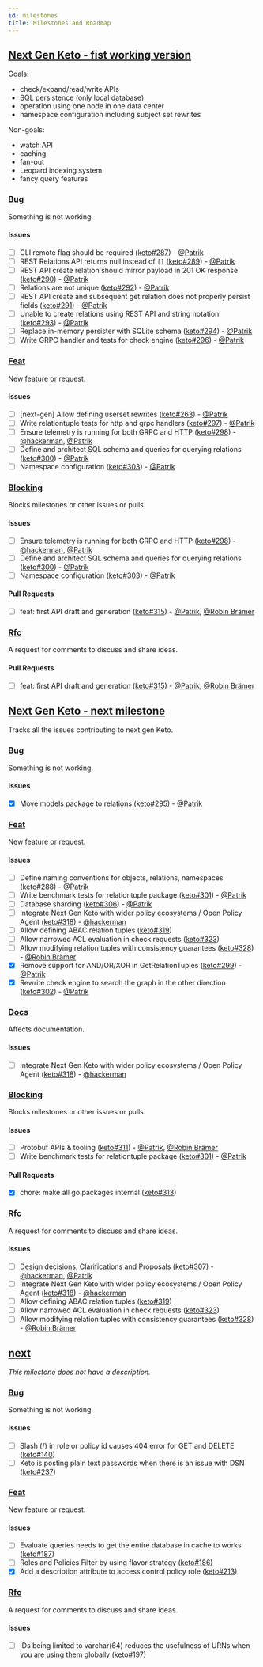 ```yaml
---
id: milestones
title: Milestones and Roadmap
---
```


## [Next Gen Keto - fist working version](https://github.com/ory/keto/milestone/4)

Goals:

- check/expand/read/write APIs
- SQL persistence (only local database)
- operation using one node in one data center
- namespace configuration including subject set rewrites

Non-goals:

- watch API
- caching
- fan-out
- Leopard indexing system
- fancy query features

### [Bug](https://github.com/ory/keto/labels/bug)

Something is not working.

#### Issues

- [ ] CLI remote flag should be required
      ([keto#287](https://github.com/ory/keto/issues/287)) -
      [@Patrik](https://github.com/zepatrik)
- [ ] REST Relations API returns null instead of `[]`
      ([keto#289](https://github.com/ory/keto/issues/289)) -
      [@Patrik](https://github.com/zepatrik)
- [ ] REST API create relation should mirror payload in 201 OK response
      ([keto#290](https://github.com/ory/keto/issues/290)) -
      [@Patrik](https://github.com/zepatrik)
- [ ] Relations are not unique
      ([keto#292](https://github.com/ory/keto/issues/292)) -
      [@Patrik](https://github.com/zepatrik)
- [ ] REST API create and subsequent get relation does not properly persist
      fields ([keto#291](https://github.com/ory/keto/issues/291)) -
      [@Patrik](https://github.com/zepatrik)
- [ ] Unable to create relations using REST API and string notation
      ([keto#293](https://github.com/ory/keto/issues/293)) -
      [@Patrik](https://github.com/zepatrik)
- [ ] Replace in-memory persister with SQLite schema
      ([keto#294](https://github.com/ory/keto/issues/294)) -
      [@Patrik](https://github.com/zepatrik)
- [ ] Write GRPC handler and tests for check engine
      ([keto#296](https://github.com/ory/keto/issues/296)) -
      [@Patrik](https://github.com/zepatrik)

### [Feat](https://github.com/ory/keto/labels/feat)

New feature or request.

#### Issues

- [ ] [next-gen] Allow defining userset rewrites
      ([keto#263](https://github.com/ory/keto/issues/263)) -
      [@Patrik](https://github.com/zepatrik)
- [ ] Write relationtuple tests for http and grpc handlers
      ([keto#297](https://github.com/ory/keto/issues/297)) -
      [@Patrik](https://github.com/zepatrik)
- [ ] Ensure telemetry is running for both GRPC and HTTP
      ([keto#298](https://github.com/ory/keto/issues/298)) -
      [@hackerman](https://github.com/aeneasr),
      [@Patrik](https://github.com/zepatrik)
- [ ] Define and architect SQL schema and queries for querying relations
      ([keto#300](https://github.com/ory/keto/issues/300)) -
      [@Patrik](https://github.com/zepatrik)
- [ ] Namespace configuration
      ([keto#303](https://github.com/ory/keto/issues/303)) -
      [@Patrik](https://github.com/zepatrik)

### [Blocking](https://github.com/ory/keto/labels/blocking)

Blocks milestones or other issues or pulls.

#### Issues

- [ ] Ensure telemetry is running for both GRPC and HTTP
      ([keto#298](https://github.com/ory/keto/issues/298)) -
      [@hackerman](https://github.com/aeneasr),
      [@Patrik](https://github.com/zepatrik)
- [ ] Define and architect SQL schema and queries for querying relations
      ([keto#300](https://github.com/ory/keto/issues/300)) -
      [@Patrik](https://github.com/zepatrik)
- [ ] Namespace configuration
      ([keto#303](https://github.com/ory/keto/issues/303)) -
      [@Patrik](https://github.com/zepatrik)

#### Pull Requests

- [ ] feat: first API draft and generation
      ([keto#315](https://github.com/ory/keto/pull/315)) -
      [@Patrik](https://github.com/zepatrik),
      [@Robin Brämer](https://github.com/robinbraemer)

### [Rfc](https://github.com/ory/keto/labels/rfc)

A request for comments to discuss and share ideas.

#### Pull Requests

- [ ] feat: first API draft and generation
      ([keto#315](https://github.com/ory/keto/pull/315)) -
      [@Patrik](https://github.com/zepatrik),
      [@Robin Brämer](https://github.com/robinbraemer)

## [Next Gen Keto - next milestone](https://github.com/ory/keto/milestone/3)

Tracks all the issues contributing to next gen Keto.

### [Bug](https://github.com/ory/keto/labels/bug)

Something is not working.

#### Issues

- [x] Move models package to relations
      ([keto#295](https://github.com/ory/keto/issues/295)) -
      [@Patrik](https://github.com/zepatrik)

### [Feat](https://github.com/ory/keto/labels/feat)

New feature or request.

#### Issues

- [ ] Define naming conventions for objects, relations, namespaces
      ([keto#288](https://github.com/ory/keto/issues/288)) -
      [@Patrik](https://github.com/zepatrik)
- [ ] Write benchmark tests for relationtuple package
      ([keto#301](https://github.com/ory/keto/issues/301)) -
      [@Patrik](https://github.com/zepatrik)
- [ ] Database sharding ([keto#306](https://github.com/ory/keto/issues/306)) -
      [@Patrik](https://github.com/zepatrik)
- [ ] Integrate Next Gen Keto with wider policy ecosystems / Open Policy Agent
      ([keto#318](https://github.com/ory/keto/issues/318)) -
      [@hackerman](https://github.com/aeneasr)
- [ ] Allow defining ABAC relation tuples
      ([keto#319](https://github.com/ory/keto/issues/319))
- [ ] Allow narrowed ACL evaluation in check requests
      ([keto#323](https://github.com/ory/keto/issues/323))
- [ ] Allow modifying relation tuples with consistency guarantees
      ([keto#328](https://github.com/ory/keto/issues/328)) -
      [@Robin Brämer](https://github.com/robinbraemer)
- [x] Remove support for AND/OR/XOR in GetRelationTuples
      ([keto#299](https://github.com/ory/keto/issues/299)) -
      [@Patrik](https://github.com/zepatrik)
- [x] Rewrite check engine to search the graph in the other direction
      ([keto#302](https://github.com/ory/keto/issues/302)) -
      [@Patrik](https://github.com/zepatrik)

### [Docs](https://github.com/ory/keto/labels/docs)

Affects documentation.

#### Issues

- [ ] Integrate Next Gen Keto with wider policy ecosystems / Open Policy Agent
      ([keto#318](https://github.com/ory/keto/issues/318)) -
      [@hackerman](https://github.com/aeneasr)

### [Blocking](https://github.com/ory/keto/labels/blocking)

Blocks milestones or other issues or pulls.

#### Issues

- [ ] Protobuf APIs & tooling
      ([keto#311](https://github.com/ory/keto/issues/311)) -
      [@Patrik](https://github.com/zepatrik),
      [@Robin Brämer](https://github.com/robinbraemer)
- [ ] Write benchmark tests for relationtuple package
      ([keto#301](https://github.com/ory/keto/issues/301)) -
      [@Patrik](https://github.com/zepatrik)

#### Pull Requests

- [x] chore: make all go packages internal
      ([keto#313](https://github.com/ory/keto/pull/313))

### [Rfc](https://github.com/ory/keto/labels/rfc)

A request for comments to discuss and share ideas.

#### Issues

- [ ] Design decisions, Clarifications and Proposals
      ([keto#307](https://github.com/ory/keto/issues/307)) -
      [@hackerman](https://github.com/aeneasr),
      [@Patrik](https://github.com/zepatrik)
- [ ] Integrate Next Gen Keto with wider policy ecosystems / Open Policy Agent
      ([keto#318](https://github.com/ory/keto/issues/318)) -
      [@hackerman](https://github.com/aeneasr)
- [ ] Allow defining ABAC relation tuples
      ([keto#319](https://github.com/ory/keto/issues/319))
- [ ] Allow narrowed ACL evaluation in check requests
      ([keto#323](https://github.com/ory/keto/issues/323))
- [ ] Allow modifying relation tuples with consistency guarantees
      ([keto#328](https://github.com/ory/keto/issues/328)) -
      [@Robin Brämer](https://github.com/robinbraemer)

## [next](https://github.com/ory/keto/milestone/2)

_This milestone does not have a description._

### [Bug](https://github.com/ory/keto/labels/bug)

Something is not working.

#### Issues

- [ ] Slash (/) in role or policy id causes 404 error for GET and DELETE
      ([keto#140](https://github.com/ory/keto/issues/140))
- [ ] Keto is posting plain text passwords when there is an issue with DSN
      ([keto#237](https://github.com/ory/keto/issues/237))

### [Feat](https://github.com/ory/keto/labels/feat)

New feature or request.

#### Issues

- [ ] Evaluate queries needs to get the entire database in cache to works
      ([keto#187](https://github.com/ory/keto/issues/187))
- [ ] Roles and Policies Filter by using flavor strategy
      ([keto#186](https://github.com/ory/keto/issues/186))
- [x] Add a description attribute to access control policy role
      ([keto#213](https://github.com/ory/keto/issues/213))

### [Rfc](https://github.com/ory/keto/labels/rfc)

A request for comments to discuss and share ideas.

#### Issues

- [ ] IDs being limited to varchar(64) reduces the usefulness of URNs when you
      are using them globally
      ([keto#197](https://github.com/ory/keto/issues/197))
